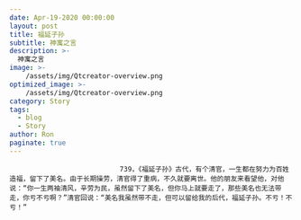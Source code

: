 ```yaml
---
date: Apr-19-2020 00:00:00
layout: post
title: 福延子孙
subtitle: 神寓之言
description: >-
  神寓之言
image: >-
    /assets/img/Qtcreator-overview.png
optimized_image: >-
    /assets/img/Qtcreator-overview.png
category: Story
tags:
  - blog
  - Story
author: Ron
paginate: true
---
```


							　　739，《福延子孙》古代，有个清官，一生都在努力为百姓造福，留下了美名。由于长期操劳，清官得了重病，不久就要离世。他的朋友来看望他，对他说：“你一生两袖清风，辛劳为民，虽然留下了美名，但你马上就要走了，那些美名也无法带走，你亏不亏啊？”清官回说：“美名我虽然带不走，但可以留给我的后代，福延子孙。不亏！不亏！”
							
							
						